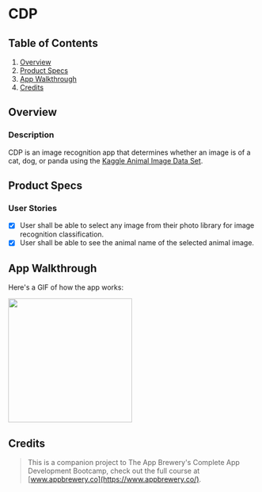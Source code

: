 # CDP

## Table of Contents
1. [Overview](#Overview)
2. [Product Specs](#Product-Specs)
3. [App Walkthrough](#App-Walkthrough)
4. [Credits](#Credits)

## Overview
### Description

CDP is an image recognition app that determines whether an image is of a cat, dog, or panda using the [Kaggle Animal Image Data Set](https://www.kaggle.com/ashishsaxena2209/animal-image-datasetdog-cat-and-panda).

## Product Specs
### User Stories

- [X] User shall be able to select any image from their photo library for image recognition classification.
- [X] User shall be able to see the animal name of the selected animal image.

## App Walkthrough

Here's a GIF of how the app works:

<img src="https://raw.githubusercontent.com/py415/app-resources/master/ios/ios-cdp.gif" width="250" />

## Credits

>This is a companion project to The App Brewery's Complete App Development Bootcamp, check out the full course at [www.appbrewery.co](https://www.appbrewery.co/).
